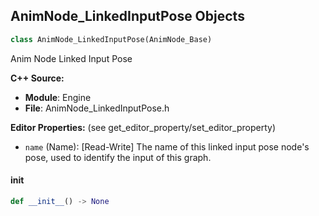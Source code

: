 ## AnimNode_LinkedInputPose Objects

```python
class AnimNode_LinkedInputPose(AnimNode_Base)
```

Anim Node Linked Input Pose

**C++ Source:**

- **Module**: Engine
- **File**: AnimNode_LinkedInputPose.h

**Editor Properties:** (see get_editor_property/set_editor_property)

- ``name`` (Name):  [Read-Write] The name of this linked input pose node's pose, used to identify the input of this graph.

<a id="unreal.AnimNode_LinkedInputPose.__init__"></a>

#### __init__

```python
def __init__() -> None
```

<a id="unreal.AnimNode_SubInput"></a>